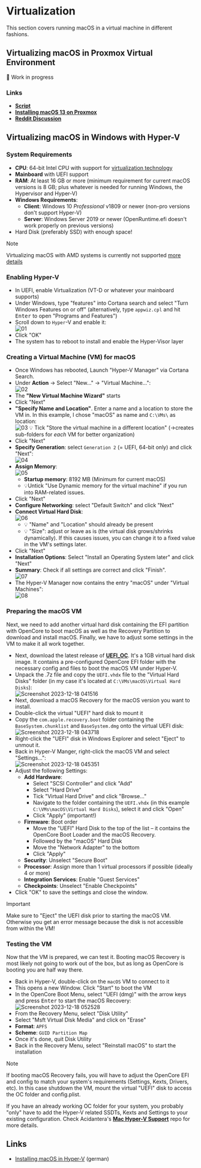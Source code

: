 # Virtualization
This section covers running macOS in a virtual machine in different fashions.

## Virtualizing macOS in Proxmox Virtual Environment

:construction: Work in progress

### Links
- [**Script**](https://github.com/luchina-gabriel/OSX-PROXMOX)
- [**Installing macOS 13 on Proxmox**](https://www.nicksherlock.com/2022/10/installing-macos-13-ventura-on-proxmox/)
- [**Reddit Discussion**](https://www.reddit.com/r/Proxmox/comments/13hqc3c/anyone_setup_a_macos_vm/)

## Virtualizing macOS in Windows with Hyper-V

### System Requirements
- **CPU**: 64-bit Intel CPU with support for [virtualization technology](https://www.intel.com/content/www/us/en/support/articles/000005486/processors.html)
- **Mainboard** with UEFI support
- **RAM**: At least 16 GB or more (minimum requirement for current macOS versions is 8 GB; plus whatever is needed for running Windows, the Hypervisor and Hyper-V)
- **Windows Requirements**: 
  - **Client**: Windows 10 *Professional* v1809 or newer (non-pro versions don't support Hyper-V) 
  - **Server**: Windows Server 2019 or newer (OpenRuntime.efi doesn't work properly on previous versions)
- Hard Disk (preferably SSD) with enough space!

> [!NOTE]
> 
> Virtualizing macOS with AMD systems is currently not supported [more details](https://github.com/balopez83/macOS_On_Hyper-V#what-doesnt-work)

### Enabling Hyper-V
- In UEFI, enable Virtualization (VT-D or whatever your mainboard supports)
- Under Windows, type "features" into Cortana search and select "Turn Windows Features on or off" (alternatively, type `appwiz.cpl` and hit <kbd>Enter</kbd> to open "Programs and Features")
- Scroll down to `Hyper`-V and enable it: <br> ![01](https://github.com/5T33Z0/OC-Little-Translated/assets/76865553/32321e28-d890-408c-b566-435ec5dde640)
- Click "OK"
- The system has to reboot to install and enable the Hyper-Visor layer

### Creating a Virtual Machine (VM) for macOS
- Once Windows has rebooted, Launch "Hyper-V Manager" via Cortana Search.
- Under **Action** &rarr; Select "New…" &rarr; "Virtual Machine…":<br> ![02](https://github.com/5T33Z0/OC-Little-Translated/assets/76865553/29540787-e2bb-42e5-a734-cc14f8f4f49c)
- The **"New Virtual Machine Wizard"** starts
- Click "Next"
- **"Specify Name and Location"**. Enter a name and a location to store the VM in. In this example, I chose "macOS" as name and `C:\VMs\` as location:<br> ![03](https://github.com/5T33Z0/OC-Little-Translated/assets/76865553/042cf9fd-a888-4338-8bb8-ca7a5e9cd2c4)
  💡 Tick "Store the virtual machine in a different location" (&rarr;creates sub-folders for *each* VM for better organization)
- Click "Next"
- **Specify Generation**: select `Generation 2` (= UEFI, 64-bit only) and click "Next": <br> ![04](https://github.com/5T33Z0/OC-Little-Translated/assets/76865553/497e5467-3968-4ca3-a506-ed288f252236)
- **Assign Memory**:<br> ![05](https://github.com/5T33Z0/OC-Little-Translated/assets/76865553/67cbe54e-4eff-4be3-9293-e0a54a697745)
  - **Startup memory**: 8192 MB (Minimum for current macOS)
  - 💡Untick "Use Dynamic memory for the virtual machine" if you run into RAM-related issues.
- Click "Next" 
- **Configure Networking**: select "Default Switch" and click "Next"
- **Connect Virtual Hard Disk**:<br> ![06](https://github.com/5T33Z0/OC-Little-Translated/assets/76865553/7e8987f0-fb1c-4d60-a772-2ef699b8004a)
  - 💡 "Name" and "Location" should already be present
  - 💡 "Size": adjust or leave as is (the virtual disk grows/shrinks dynamically). If this causes issues, you can change it to a fixed value in the VM's settings later.
- Click "Next"
- **Installation Options**: Select "Install an Operating System later" and click "Next"
- **Summary**: Check if all settings are correct and click "Finish".<br>![07](https://github.com/5T33Z0/OC-Little-Translated/assets/76865553/396763f2-1c24-414a-8b9f-ccdadcccef54)
- The Hyper-V Manager now contains the entry "macOS" under "Virtual Machines":<br>![08](https://github.com/5T33Z0/OC-Little-Translated/assets/76865553/ab467af3-3eee-4e6c-83b9-b95ef5ad5da3)

### Preparing the macOS VM
Next, we need to add another virtual hard disk containing the EFI partition with OpenCore to boot macOS as well as the Recovery Partition to download and install macOS. Finally, we have to adjust some settings in the VM to make it all work together.

- Next, download the latest release of [**UEFI_OC**](https://github.com/balopez83/macOS_On_Hyper-V/releases). It's a 1GB virtual hard disk image. It contains a pre-configured OpenCore EFI folder with the necessary config and files to boot the macOS VM under Hyper-V.
- Unpack the .7z file and copy the `UEFI.vhdx` file to the "Virtual Hard Disks" folder (in my case it's located at `C:\VMs\macOS\Virtual Hard Disks`):<br>![Screenshot 2023-12-18 041516](https://github.com/5T33Z0/OC-Little-Translated/assets/76865553/ef0e6576-34b9-4357-a474-c563e1274ae5)
- Next, download a macOS Recovery for the macOS version you want to install.
- Double-click the virtual "UEFI" hard disk to mount it  
- Copy the `com.apple.recovery.boot` folder containing the `BaseSystem.chunklist` and `BaseSystem.dmg` onto the virtual UEFI disk:<br>![Screenshot 2023-12-18 043718](https://github.com/5T33Z0/OC-Little-Translated/assets/76865553/036152a8-4fc3-4fad-baed-d206cf0778b6)
- Right-click the "UEFI" disk in Windows Explorer and select "Eject" to unmout it.
- Back in Hyper-V Manger, right-click the macOS VM and select "Settings…":<br> ![Screenshot 2023-12-18 045351](https://github.com/5T33Z0/OC-Little-Translated/assets/76865553/d347cee7-0cd6-45ec-8c99-6d3f7d2207c0)
- Adjust the following Settings:
	- **Add Hardware**:
		- Select "SCSI Controller" and click "Add"
		- Select "Hard Drive"
    	- Tick "Virtual Hard Drive" and click "Browse…"
    	- Navigate to the folder containing the `UEFI.vhdx` (in this example `C:\VMs\macOS\Virtual Hard Disks`), select it and click "Open"
    	- Click "Apply" (important!)
    - **Firmware**: Boot order
    	- Move the "UEFI" Hard Disk to the top of the list – it contains the OpenCore Boot Loader and the macOS Recovery.
    	- Followed by the "macOS" Hard Disk
    	- Move the "Network Adapter" to the bottom
    	- Click "Apply"
    - **Security**: Unselect "Secure Boot"
  	- **Processor**: Assign more than 1 virtual processors if possible (ideally 4 or more)
  	- **Integration Services**: Enable "Guest Services"
  	- **Checkpoints**: Unselect "Enable Checkpoints"
- Click "OK" to save the settings and close the window.

> [!IMPORTANT]
>
> Make sure to "Eject" the UEFI disk prior to starting the macOS VM. Otherwise you get an error message because the disk is not accessible from within the VM! 

### Testing the VM
Now that the VM is prepared, we can test it. Booting macOS Recovery is most likely not going to work out of the box, but as long as OpenCore is booting you are half way there.

- Back in Hyper-V, double-click on the `macOS` VM to connect to it
- This opens a new Window. Click "Start" to boot the VM
- In the OpenCore Boot Menu, select "UEFI (dmg)" with the arrow keys and press <kbd>Enter</kbd> to start the macOS Recovery: <br> 
![Screenshot 2023-12-18 052528](https://github.com/5T33Z0/OC-Little-Translated/assets/76865553/29642a3f-7a17-489b-b821-b0be7abe3c55)
- From the Recovery Menu, select "Disk Utility"
- Select "Msft Virtual Disk Media" and click on "Erase"
- **Format**: `APFS`
- **Scheme**: `GUID Partition Map` 
- Once it's done, quit Disk Utility
- Back in the Recovery Menu, select "Reinstall macOS" to start the installation

> [!NOTE]
> 
> If booting macOS Recovery fails, you will have to adjust the OpenCore EFI and config to match your system's requirements (Settings, Kexts, Drivers, etc). In this case shutdown the VM, mount the virtual "UEFI" disk to access the OC folder and config.plist. 
> 
> If you have an already working OC folder for your system, you probably "only" have to add the Hyper-V related SSDTs, Kexts and Settings to your existing configuration. Check Acidantera's [**Mac Hyper-V Support**](https://github.com/acidanthera/MacHyperVSupport) repo for more details.

## Links
- [Installing macOS in Hyper-V](https://dkroll.com/mac-os-vm-mittels-hyper-v/) (german)
